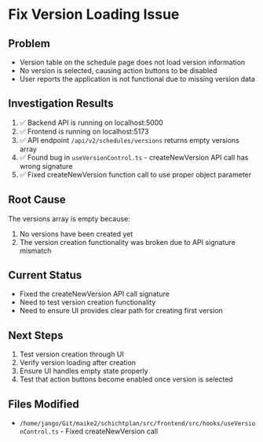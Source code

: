 # Fix Version Loading Issue

## Problem
- Version table on the schedule page does not load version information  
- No version is selected, causing action buttons to be disabled
- User reports the application is not functional due to missing version data

## Investigation Results
1. ✅ Backend API is running on localhost:5000
2. ✅ Frontend is running on localhost:5173  
3. ✅ API endpoint `/api/v2/schedules/versions` returns empty versions array
4. ✅ Found bug in `useVersionControl.ts` - createNewVersion API call has wrong signature
5. ✅ Fixed createNewVersion function call to use proper object parameter

## Root Cause
The versions array is empty because:
1. No versions have been created yet
2. The version creation functionality was broken due to API signature mismatch

## Current Status
- Fixed the createNewVersion API call signature
- Need to test version creation functionality
- Need to ensure UI provides clear path for creating first version

## Next Steps
1. Test version creation through UI
2. Verify version loading after creation
3. Ensure UI handles empty state properly
4. Test that action buttons become enabled once version is selected

## Files Modified
- `/home/jango/Git/maike2/schichtplan/src/frontend/src/hooks/useVersionControl.ts` - Fixed createNewVersion call